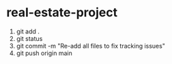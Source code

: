 # real-estate-project

1. git add .
2. git status
3. git commit -m "Re-add all files to fix tracking issues"
4. git push origin main
